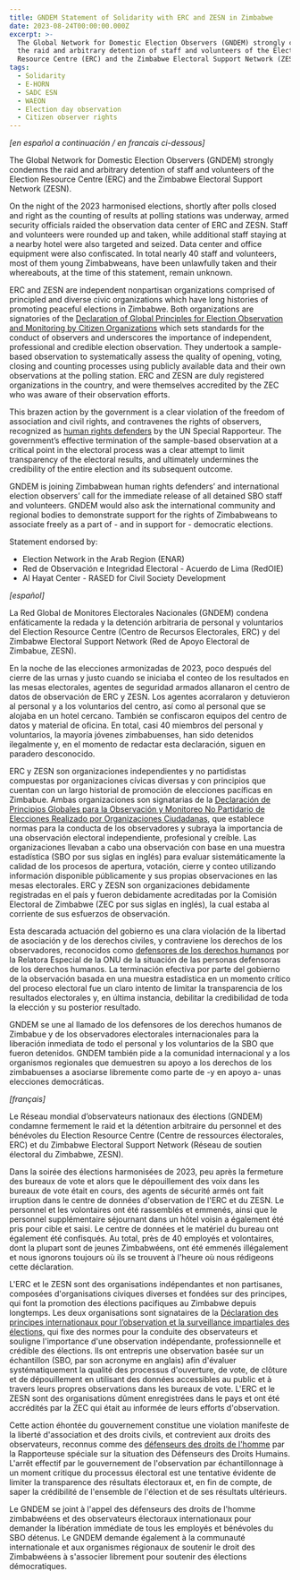 ```yaml
---
title: GNDEM Statement of Solidarity with ERC and ZESN in Zimbabwe
date: 2023-08-24T00:00:00.000Z
excerpt: >-
  The Global Network for Domestic Election Observers (GNDEM) strongly condemns
  the raid and arbitrary detention of staff and volunteers of the Electoral
  Resource Centre (ERC) and the Zimbabwe Electoral Support Network (ZESN).
tags:
  - Solidarity
  - E-HORN
  - SADC ESN
  - WAEON
  - Election day observation
  - Citizen observer rights
---
```


*\[en español a continuación / en francais ci-dessous]*

The Global Network for Domestic Election Observers (GNDEM) strongly condemns the raid and arbitrary detention of staff and volunteers of the Election Resource Centre (ERC) and the Zimbabwe Electoral Support Network (ZESN). 

On the night of the 2023 harmonised elections, shortly after polls closed and right as the counting of results at polling stations was underway, armed security officials raided the observation data center of ERC and ZESN. Staff and volunteers were rounded up and taken, while additional staff staying at a nearby hotel were also targeted and seized. Data center and office equipment were also confiscated. In total nearly 40 staff and volunteers, most of them young Zimbabweans, have been unlawfully taken and their whereabouts, at the time of this statement, remain unknown. 

ERC and ZESN are independent nonpartisan organizations comprised of principled and diverse civic organizations which have long histories of promoting peaceful elections in Zimbabwe. Both organizations are signatories of the [Declaration of Global Principles for Election Observation and Monitoring by Citizen Organizations](https://gndem.org/declaration-of-global-principles/) which sets standards for the conduct of observers and underscores the importance of independent, professional and credible election observation. They undertook a sample-based observation to systematically assess the quality of opening, voting, closing and counting processes using publicly available data and their own observations at the polling station. ERC and ZESN are duly registered organizations in the country, and were themselves accredited by the ZEC who was aware of their observation efforts.

This brazen action by the government is a clear violation of the freedom of association and civil rights, and contravenes the rights of observers, recognized as [human rights defenders](https://srdefenders.org/information/the-situation-of-election-observers-as-human-rights-defenders%ef%bf%bc/) by the UN Special Rapporteur. The government’s effective termination of the sample-based observation at a critical point in the electoral process was a clear attempt to limit transparency of the electoral results, and ultimately undermines the credibility of the entire election and its subsequent outcome. 

GNDEM is joining Zimbabwean human rights defenders’ and international election observers’ call for the immediate release of all detained SBO staff and volunteers. GNDEM would also ask the international community and regional bodies to demonstrate support for the rights of Zimbabweans to associate freely as a part of - and in support for - democratic elections.

Statement endorsed by:

* Election Network in the Arab Region (ENAR)
* Red de Observación e Integridad Electoral - Acuerdo de Lima (RedOIE)
* Al Hayat Center - RASED for Civil Society Development

*\[español]*

La Red Global de Monitores Electorales Nacionales (GNDEM) condena enfáticamente la redada y la detención arbitraria de personal y voluntarios del Election Resource Centre (Centro de Recursos Electorales, ERC) y del Zimbabwe Electoral Support Network (Red de Apoyo Electoral de Zimbabue, ZESN). 

En la noche de las elecciones armonizadas de 2023, poco después del cierre de las urnas y justo cuando se iniciaba el conteo de los resultados en las mesas electorales, agentes de seguridad armados allanaron el centro de datos de observación de ERC y ZESN. Los agentes acorralaron y detuvieron al personal y a los voluntarios del centro, así como al personal que se alojaba en un hotel cercano. También se confiscaron equipos del centro de datos y material de oficina. En total, casi 40 miembros del personal y voluntarios, la mayoría jóvenes zimbabuenses, han sido detenidos ilegalmente y, en el momento de redactar esta declaración, siguen en paradero desconocido. 

ERC y ZESN son organizaciones independientes y no partidistas compuestas por organizaciones cívicas diversas y con principios que cuentan con un largo historial de promoción de elecciones pacíficas en Zimbabue. Ambas organizaciones son signatarias de la [Declaración de Principios Globales para la Observación y Monitoreo No Partidario de Elecciones Realizado por Organizaciones Ciudadanas](https://gndem.org/es/declaration-of-global-principles/), que establece normas para la conducta de los observadores y subraya la importancia de una observación electoral independiente, profesional y creíble. Las organizaciones llevaban a cabo una observación con base en una muestra estadística (SBO por sus siglas en inglés) para evaluar sistemáticamente la calidad de los procesos de apertura, votación, cierre y conteo utilizando información disponible públicamente y sus propias observaciones en las mesas electorales. ERC y ZESN son organizaciones debidamente registradas en el país y fueron debidamente acreditadas por la Comisión Electoral de Zimbabwe (ZEC por sus siglas en inglés), la cual estaba al corriente de sus esfuerzos de observación.

Esta descarada actuación del gobierno es una clara violación de la libertad de asociación y de los derechos civiles, y contraviene los derechos de los observadores, reconocidos como [defensores de los derechos humanos](https://srdefenders.org/information/the-situation-of-election-observers-as-human-rights-defenders%ef%bf%bc/) por la Relatora Especial de la ONU de la situación de las personas defensoras de los derechos humanos. La terminación efectiva por parte del gobierno de la observación basada en una muestra estadística en un momento crítico del proceso electoral fue un claro intento de limitar la transparencia de los resultados electorales y, en última instancia, debilitar la credibilidad de toda la elección y su posterior resultado. 

GNDEM se une al llamado de los defensores de los derechos humanos de Zimbabue y de los observadores electorales internacionales para la liberación inmediata de todo el personal y los voluntarios de la SBO que fueron detenidos. GNDEM también pide a la comunidad internacional y a los organismos regionales que demuestren su apoyo a los derechos de los zimbabuenses a asociarse libremente como parte de -y en apoyo a- unas elecciones democráticas.

*\[français]*

Le Réseau mondial d’observateurs nationaux des élections (GNDEM) condamne fermement le raid et la détention arbitraire du personnel et des bénévoles du Election Resource Centre (Centre de ressources électorales, ERC) et du Zimbabwe Electoral Support Network (Réseau de soutien électoral du Zimbabwe, ZESN). 

Dans la soirée des élections harmonisées de 2023, peu après la fermeture des bureaux de vote et alors que le dépouillement des voix dans les bureaux de vote était en cours, des agents de sécurité armés ont fait irruption dans le centre de données d'observation de l'ERC et du ZESN. Le personnel et les volontaires ont été rassemblés et emmenés, ainsi que le personnel supplémentaire séjournant dans un hôtel voisin a également été pris pour cible et saisi. Le centre de données et le matériel du bureau ont également été confisqués. Au total, près de 40 employés et volontaires, dont la plupart sont de jeunes Zimbabwéens, ont été emmenés illégalement et nous ignorons toujours où ils se trouvent à l'heure où nous rédigeons cette déclaration. 

L'ERC et le ZESN sont des organisations indépendantes et non partisanes, composées d'organisations civiques diverses et fondées sur des principes, qui font la promotion des élections pacifiques au Zimbabwe depuis longtemps. Les deux organisations sont signataires de la [Déclaration des principes internationaux pour l’observation et la surveillance impartiales des élections](https://gndem.org/fr/declaration-of-global-principles/), qui fixe des normes pour la conduite des observateurs et souligne l'importance d'une observation indépendante, professionnelle et crédible des élections. Ils ont entrepris une observation basée sur un échantillon (SBO, par son acronyme en anglais) afin d'évaluer systématiquement la qualité des processus d'ouverture, de vote, de clôture et de dépouillement en utilisant des données accessibles au public et à travers leurs propres observations dans les bureaux de vote. L'ERC et le ZESN sont des organisations dûment enregistrées dans le pays et ont été accrédités par la ZEC qui était au informée de leurs efforts d'observation.

Cette action éhontée du gouvernement constitue une violation manifeste de la liberté d'association et des droits civils, et contrevient aux droits des observateurs, reconnus comme des [défenseurs des droits de l'homme](https://srdefenders.org/information/the-situation-of-election-observers-as-human-rights-defenders%ef%bf%bc/) par la Rapporteuse spéciale sur la situation des Défenseurs des Droits Humains. L'arrêt effectif par le gouvernement de l'observation par échantillonnage à un moment critique du processus électoral est une tentative évidente de limiter la transparence des résultats électoraux et, en fin de compte, de saper la crédibilité de l'ensemble de l'élection et de ses résultats ultérieurs. 

Le GNDEM se joint à l'appel des défenseurs des droits de l'homme zimbabwéens et des observateurs électoraux internationaux pour demander la libération immédiate de tous les employés et bénévoles du SBO détenus. Le GNDEM demande également à la communauté internationale et aux organismes régionaux de soutenir le droit des Zimbabwéens à s'associer librement pour soutenir des élections démocratiques.
